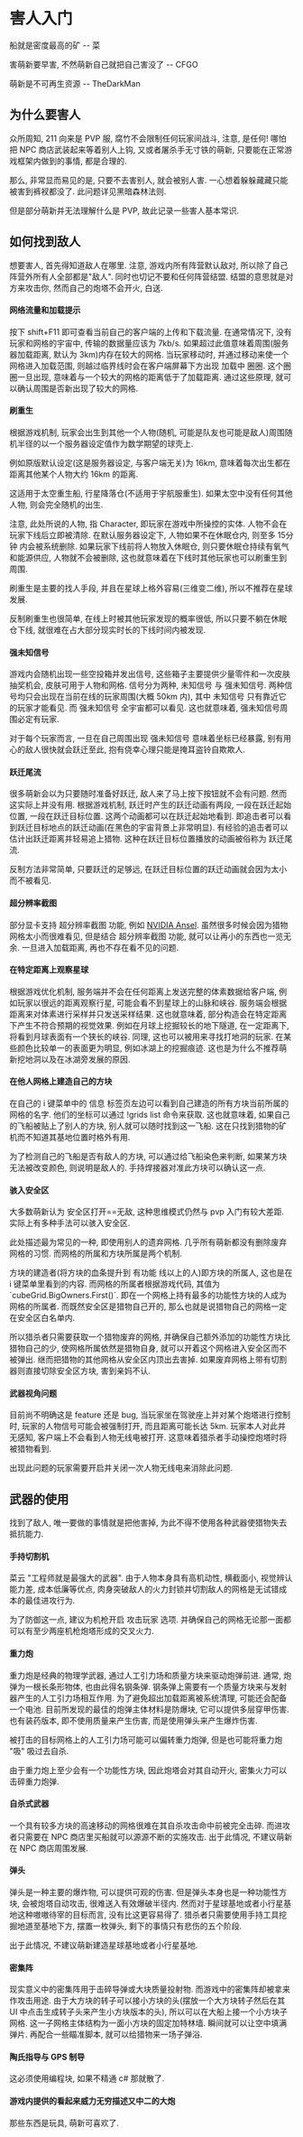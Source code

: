 # 害人入门

船就是密度最高的矿 -- 菜

害萌新要早害, 不然萌新自己就把自己害没了 -- CFGO

萌新是不可再生资源 -- TheDarkMan

## 为什么要害人

众所周知, 211 向来是 PVP 服, 腐竹不会限制任何玩家间战斗, 注意, 是任何! 哪怕把 NPC 商店武装起来等着别人上钩, 又或者屠杀手无寸铁的萌新, 只要能在正常游戏框架内做到的事情, 都是合理的.

那么, 非常显而易见的是, 只要不去害别人, 就会被别人害. 一心想着躲躲藏藏只能被害到裤衩都没了. 此问题详见黑暗森林法则.

但是部分萌新并无法理解什么是 PVP, 故此记录一些害人基本常识.

## 如何找到敌人

想要害人, 首先得知道敌人在哪里. 注意, 游戏内所有阵营默认敌对, 所以除了自己阵营外所有人全部都是"敌人". 同时也切记不要和任何阵营结盟. 结盟的意思就是对方来攻击你, 然而自己的炮塔不会开火, 白送.

#### 网络流量和加载提示

按下 shift+F11 即可查看当前自己的客户端的上传和下载流量. 在通常情况下, 没有玩家和网格的宇宙中, 传输的数据量应该为 7kb/s. 如果超过此值意味着周围(服务器加载距离, 默认为 3km)内存在较大的网格. 当玩家移动时, 并通过移动来使一个网格进入加载范围, 则越过临界线时会在客户端屏幕下方出现 加载中 圈圈. 这个圈圈一旦出现, 意味着与一个较大的网格的距离低于了加载距离. 通过这些原理, 就可以确认周围是否新出现了较大的网格.

#### 刷重生

根据游戏机制, 玩家会出生到其他一个人物(随机, 可能是队友也可能是敌人)周围随机半径的以一个服务器设定值作为数学期望的球壳上.

例如原版默认设定(这是服务器设定, 与客户端无关)为 16km, 意味着每次出生都在距离其他某个人物大约 16km 的距离.

这适用于太空重生船, 行星降落仓(不适用于宇航服重生). 如果太空中没有任何其他人物, 则会完全随机的出生.

注意, 此处所说的人物, 指 Character, 即玩家在游戏中所操控的实体. 人物不会在玩家下线后立即被清除. 在默认服务器设定下, 人物如果不在休眠仓内, 则至多 15分钟 内会被系统删除. 如果玩家下线前将人物放入休眠仓, 则只要休眠仓持续有氧气和能源供应, 人物就不会被删除, 这也就意味着在下线时其他玩家也可以刷重生到周围.

刷重生是主要的找人手段, 并且在星球上格外容易(三维变二维), 所以不推荐在星球发展.

反制刷重生也很简单, 在线上时被其他玩家发现的概率很低, 所以只要不躺在休眠仓下线, 就很难在占大部分现实时长的下线时间内被发现.

#### 强未知信号

游戏内会随机出现一些空投箱并发出信号, 这些箱子主要提供少量零件和一次皮肤抽奖机会, 皮肤可用于人物和网格. 信号分为两种, 未知信号 与 强未知信号. 两种信号均只会出现在当前在线的玩家周围(大概 50km 内), 其中 未知信号 只有靠近它的玩家才能看见. 而 强未知信号 全宇宙都可以看见. 这也就意味着, 强未知信号周围必定有玩家.

对于每个玩家而言, 一旦在自己周围出现 强未知信号 意味着坐标已经暴露, 别有用心的敌人很快就会跃迁至此, 抱有侥幸心理只能是掩耳盗铃自欺欺人.

#### 跃迁尾流

很多萌新会以为只要随时准备好跃迁, 敌人来了马上按下按钮就不会有问题. 然而这实际上并没有用. 根据游戏机制, 跃迁时产生的跃迁动画有两段, 一段在跃迁起始位置, 一段在跃迁目标位置. 这两个动画都可以在跃迁起始地看到. 即追击者可以看到跃迁目标地点的跃迁动画(在黑色的宇宙背景上非常明显). 有经验的追击者可以估计出跃迁距离并轻易追上猎物. 这种在跃迁目标位置播放的动画被俗称为 跃迁尾流.

反制方法非常简单, 只要跃迁的足够远, 在跃迁目标位置的跃迁动画就会因为太小而不被看见.

#### 超分辨率截图

部分显卡支持 超分辨率截图 功能, 例如 [NVIDIA Ansel](https://developer.nvidia.com/Ansel). 虽然很多时候会因为猎物网格太小而很难看见, 但是结合 超分辨率截图 功能, 就可以让再小的东西也一览无余. 一旦进入加载距离, 再也不存在看不见的问题.

#### 在特定距离上观察星球

根据游戏优化机制, 服务端并不会在任何距离上发送完整的体素数据给客户端, 例如玩家以很远的距离观察行星, 可能会看不到星球上的山脉和峡谷. 服务端会根据距离来对体素进行采样并只发送采样结果. 这也就意味着, 部分构造会在特定距离下产生不符合预期的视觉效果. 例如在月球上挖掘较长的地下隧道, 在一定距离下, 将看到月球表面有一个狭长的峡谷. 同理, 这也可以被用来寻找打地洞的玩家. 在某些颜色比较单一的表面更为明显, 例如冰湖上的挖掘痕迹. 这也是为什么不推荐萌新挖地洞以及在冰湖旁发展的原因.

#### 在他人网格上建造自己的方块

在自己的 i 键菜单中的 信息 标签页左边可以看到自己建造的所有方块当前所属的网格的名字. 他们的坐标可以通过 !grids list 命令来获取. 这也就意味着, 如果自己的飞船被贴上了别人的方块, 别人就可以随时找到这一飞船. 这在只找到猎物的矿机而不知道其基地位置时格外有用.

为了检测自己的飞船是否有敌人的方块, 可以通过给飞船染色来判断, 如果某方块无法被改变颜色, 则说明是敌人的. 手持焊接器对准此方块可以确认这一点.

#### 骇入安全区

大多数萌新认为 安全区打开==无敌, 这种思维模式仍然与 pvp 入门有较大差距. 实际上有多种手法可以骇入安全区.

此处描述最为常见的一种, 即使用别人的遗弃网格. 几乎所有萌新都没有删除废弃网格的习惯. 而网格的所属和方块所属是两个机制.

方块的建造者(将方块的血条提升到 有功能 线以上的人)即方块的所属人, 这也是在 i 键菜单里看到的内容. 而网格的所属者根据游戏代码, 其值为 \`cubeGrid.BigOwners.First()\`. 即在一个网格上持有最多的功能性方块的人成为网格的所属者. 而既然安全区是猎物自己开的, 那么也就是说猎物自己的网格一定在安全区白名单内.

所以猎杀者只需要获取一个猎物废弃的网格, 并确保自己额外添加的功能性方块比猎物自己的少, 使网格所属依然是猎物自身, 就可以开着这个网格进入安全区而不被弹出. 继而把猎物的其他网格从安全区内顶出去害掉. 如果废弃网格上带有切割器则直接切除安全区方块, 害到亲妈不认.

#### 武器视角问题

目前尚不明确这是 feature 还是 bug, 当玩家坐在驾驶座上并对某个炮塔进行控制时, 玩家的人物信号可能会被强制打开, 而且距离可能长达 5km. 玩家本人对此并无感知, 客户端上不会看到人物无线电被打开. 这意味着猎杀者手动操控炮塔时将被猎物看到.

出现此问题的玩家需要开启并关闭一次人物无线电来消除此问题.

## 武器的使用

找到了敌人, 唯一要做的事情就是把他害掉, 为此不得不使用各种武器使猎物失去抵抗能力.

#### 手持切割机

菜云 "工程师就是最强大的武器". 由于人物本身具有高机动性, 横截面小, 视觉辨认能力差, 成本低廉等优点, 肉身突破敌人的火力封锁并切割敌人的网格是无试错成本的最佳进攻行为.

为了防御这一点, 建议为机枪开启 攻击玩家 选项. 并确保自己的网格无论那一面都可以有至少两座机枪炮塔形成的交叉火力.

#### 重力炮

重力炮是经典的物理学武器, 通过人工引力场和质量方块来驱动炮弹前进. 通常, 炮弹为一根长条形物体, 也由此得名钢条弹. 钢条弹上需要有一个质量方块来与发射器产生的人工引力场相互作用. 为了避免超出加载距离被系统清理, 可能还会配备一个电池. 目前所发现的最佳的炮弹主体材料是防爆块, 它可以提供多层穿甲伤害. 也有装药版本, 即不使用质量来产生伤害, 而是使用弹头来产生爆炸伤害.

被打击的目标网格上的人工引力场可能可以偏转重力炮弹, 但是也可能将重力炮 "吸" 吸过去自杀.

由于重力炮上至少会有一个功能性方块, 因此炮塔会对其自动开火, 密集火力可以击碎重力炮弹.

#### 自杀式武器

一个具有较多方块的高速移动的网格很难在其自杀攻击命中前被完全击碎. 而进攻者只需要在 NPC 商店里买船就可以源源不断的实施攻击. 出于此情况, 不建议萌新在 NPC 商店周围发展.

#### 弹头

弹头是一种主要的爆炸物, 可以提供可观的伤害. 但是弹头本身也是一种功能性方块, 会被炮塔自动攻击, 很难送入有效爆破半径内. 然而对于星球基地或者小行星基地这种嗷嗷待宰的目标而言, 没有比这更容易得了. 猎杀者只需要使用手持工具挖掘地道至基地下方, 摆置一枚弹头, 剩下的事情只有悲伤的五个阶段.

出于此情况, 不建议萌新建造星球基地或者小行星基地.

#### 密集阵

现实意义中的密集阵用于击碎导弹或大块质量投射物. 而游戏中的密集阵却被拿来作攻击用途. 由于大方块的转子可以接小方块的头(摆放一个大方块转子然后在其 UI 中点击生成转子头来产生小方块版本的头), 所以可以在大船上接一个小方块子网格. 这一子网格主体结构为一面小方块的固定加特林墙. 瞬间就可以让空中填满弹片. 再配合一些瞄准脚本, 就可以给猎物来一场子弹浴.

#### 陶氏指导与 GPS 制导

这必须使用编程块, 如果不精通 c# 那就散了.

#### 游戏内提供的看起来威力无穷描述又中二的大炮

那些东西是玩具, 萌新可喜欢了.
